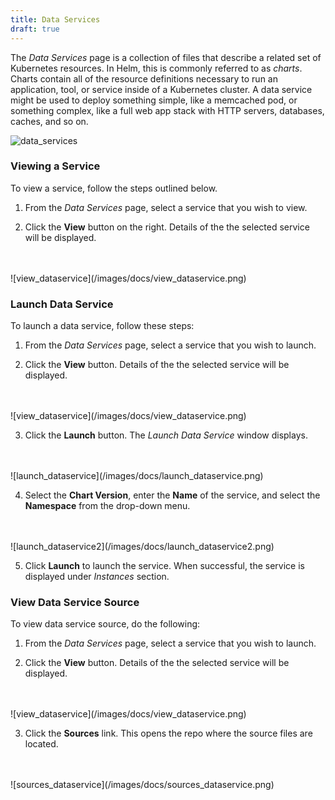 ```yaml
---
title: Data Services
draft: true
---
```


The *Data Services* page is a collection of files that describe a related set of Kubernetes resources. In Helm, this is commonly referred to as *charts*. Charts contain all of the resource definitions necessary to run an application, tool, or service inside of a Kubernetes cluster. A data service might be used to deploy something simple, like a memcached pod, or something complex, like a full web app stack with HTTP servers, databases, caches, and so on.

![data_services](/images/docs/data_services.png)

### Viewing a Service

To view a service, follow the steps outlined below.

1. From the *Data Services* page, select a service that you wish to view.

2. Click the **View** button on the right. Details of the the selected service will be displayed.
<br />
<br />
    ![view_dataservice](/images/docs/view_dataservice.png)

### Launch Data Service

To launch a data service, follow these steps:

1. From the *Data Services* page, select a service that you wish to launch.

2. Click the **View** button. Details of the the selected service will be displayed.
<br />
<br />
    ![view_dataservice](/images/docs/view_dataservice.png)

3. Click the **Launch** button. The *Launch Data Service* window displays.
<br />
<br />
    ![launch_dataservice](/images/docs/launch_dataservice.png)

4. Select the **Chart Version**, enter the **Name** of the service, and select the **Namespace** from the drop-down menu.
<br />
<br />
    ![launch_dataservice2](/images/docs/launch_dataservice2.png)

5. Click **Launch** to launch the service. When successful, the service is displayed under *Instances* section.

### View Data Service Source

To view data service source, do the following:

1. From the *Data Services* page, select a service that you wish to launch.

2. Click the **View** button. Details of the the selected service will be displayed.
<br />
<br />
    ![view_dataservice](/images/docs/view_dataservice.png)

3. Click the **Sources** link. This opens the repo where the source files are located.
<br />
<br />
    ![sources_dataservice](/images/docs/sources_dataservice.png)
